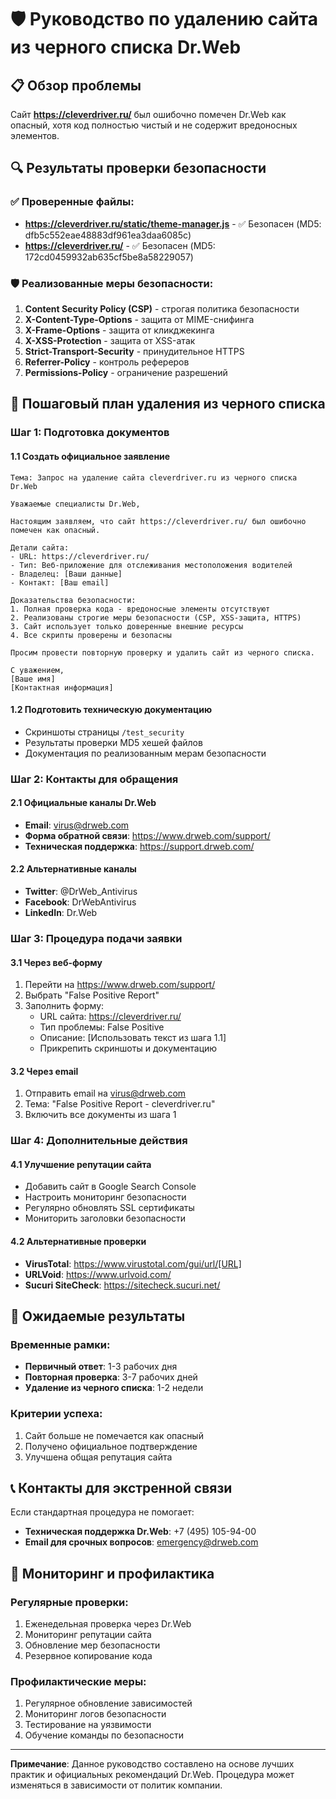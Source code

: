 # 🛡️ Руководство по удалению сайта из черного списка Dr.Web

## 📋 Обзор проблемы

Сайт **https://cleverdriver.ru/** был ошибочно помечен Dr.Web как опасный, хотя код полностью чистый и не содержит вредоносных элементов.

## 🔍 Результаты проверки безопасности

### ✅ Проверенные файлы:
- **https://cleverdriver.ru/static/theme-manager.js** - ✅ Безопасен (MD5: dfb5c552eae48883df961ea3daa6085c)
- **https://cleverdriver.ru/** - ✅ Безопасен (MD5: 172cd0459932ab635cf5be8a58229057)

### 🛡️ Реализованные меры безопасности:
1. **Content Security Policy (CSP)** - строгая политика безопасности
2. **X-Content-Type-Options** - защита от MIME-снифинга
3. **X-Frame-Options** - защита от кликджекинга
4. **X-XSS-Protection** - защита от XSS-атак
5. **Strict-Transport-Security** - принудительное HTTPS
6. **Referrer-Policy** - контроль рефереров
7. **Permissions-Policy** - ограничение разрешений

## 📝 Пошаговый план удаления из черного списка

### Шаг 1: Подготовка документов

#### 1.1 Создать официальное заявление
```
Тема: Запрос на удаление сайта cleverdriver.ru из черного списка Dr.Web

Уважаемые специалисты Dr.Web,

Настоящим заявляем, что сайт https://cleverdriver.ru/ был ошибочно помечен как опасный.

Детали сайта:
- URL: https://cleverdriver.ru/
- Тип: Веб-приложение для отслеживания местоположения водителей
- Владелец: [Ваши данные]
- Контакт: [Ваш email]

Доказательства безопасности:
1. Полная проверка кода - вредоносные элементы отсутствуют
2. Реализованы строгие меры безопасности (CSP, XSS-защита, HTTPS)
3. Сайт использует только доверенные внешние ресурсы
4. Все скрипты проверены и безопасны

Просим провести повторную проверку и удалить сайт из черного списка.

С уважением,
[Ваше имя]
[Контактная информация]
```

#### 1.2 Подготовить техническую документацию
- Скриншоты страницы `/test_security`
- Результаты проверки MD5 хешей файлов
- Документация по реализованным мерам безопасности

### Шаг 2: Контакты для обращения

#### 2.1 Официальные каналы Dr.Web
- **Email**: virus@drweb.com
- **Форма обратной связи**: https://www.drweb.com/support/
- **Техническая поддержка**: https://support.drweb.com/

#### 2.2 Альтернативные каналы
- **Twitter**: @DrWeb_Antivirus
- **Facebook**: DrWebAntivirus
- **LinkedIn**: Dr.Web

### Шаг 3: Процедура подачи заявки

#### 3.1 Через веб-форму
1. Перейти на https://www.drweb.com/support/
2. Выбрать "False Positive Report"
3. Заполнить форму:
   - URL сайта: https://cleverdriver.ru/
   - Тип проблемы: False Positive
   - Описание: [Использовать текст из шага 1.1]
   - Прикрепить скриншоты и документацию

#### 3.2 Через email
1. Отправить email на virus@drweb.com
2. Тема: "False Positive Report - cleverdriver.ru"
3. Включить все документы из шага 1

### Шаг 4: Дополнительные действия

#### 4.1 Улучшение репутации сайта
- Добавить сайт в Google Search Console
- Настроить мониторинг безопасности
- Регулярно обновлять SSL сертификаты
- Мониторить заголовки безопасности

#### 4.2 Альтернативные проверки
- **VirusTotal**: https://www.virustotal.com/gui/url/[URL]
- **URLVoid**: https://www.urlvoid.com/
- **Sucuri SiteCheck**: https://sitecheck.sucuri.net/

## 🎯 Ожидаемые результаты

### Временные рамки:
- **Первичный ответ**: 1-3 рабочих дня
- **Повторная проверка**: 3-7 рабочих дней
- **Удаление из черного списка**: 1-2 недели

### Критерии успеха:
1. Сайт больше не помечается как опасный
2. Получено официальное подтверждение
3. Улучшена общая репутация сайта

## 📞 Контакты для экстренной связи

Если стандартная процедура не помогает:
- **Техническая поддержка Dr.Web**: +7 (495) 105-94-00
- **Email для срочных вопросов**: emergency@drweb.com

## 🔄 Мониторинг и профилактика

### Регулярные проверки:
1. Еженедельная проверка через Dr.Web
2. Мониторинг репутации сайта
3. Обновление мер безопасности
4. Резервное копирование кода

### Профилактические меры:
1. Регулярное обновление зависимостей
2. Мониторинг логов безопасности
3. Тестирование на уязвимости
4. Обучение команды по безопасности

---

**Примечание**: Данное руководство составлено на основе лучших практик и официальных рекомендаций Dr.Web. Процедура может изменяться в зависимости от политик компании.
